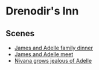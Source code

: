 # Drenodir's Inn

## Scenes

* [James and Adelle family dinner](../scenes/james-and-adelle-family-dinner.md)
* [James and Adelle meet](../scenes/james-and-adelle-meet.md)
* [Nivana grows jealous of Adelle](../scenes/nivana-grows-jealous-of-adelle.md)
